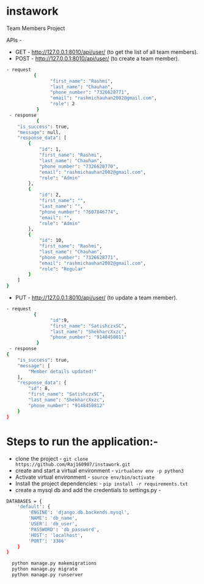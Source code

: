 # instawork
Team Members Project

APIs - 
- GET - http://127.0.0.1:8010/api/user/ (to get the list of all team members).
- POST -  http://127.0.0.1:8010/api/user/ (to create a team member).  
```sh
- request
          {   
                "first_name": "Rashmi",
                "last_name": "Chauhan",
                "phone_number": "7326628771",
                "email": "rashmichauhan2002@gmail.com",
                "role": 2
           }
 - response
           {
    "is_success": true,
    "message": null,
    "response_data": [
        {
            "id": 1,
            "first_name": "Rashmi",
            "last_name": "Chauhan",
            "phone_number": "7326628770",
            "email": "rashmichauhan2002@gmail.com",
            "role": "Admin"
        },
        {
            "id": 2,
            "first_name": "",
            "last_name": "",
            "phone_number": "7607846774",
            "email": "",
            "role": "Admin"
        },
        {
            "id": 10,
            "first_name": "Rashmi",
            "last_name": "Chauhan",
            "phone_number": "7326628771",
            "email": "rashmichauhan2002@gmail.com",
            "role": "Regular"
        }
    ]
}
```
- PUT -  http://127.0.0.1:8010/api/user/ (to update a team member). 
```sh
- request
          {   
                "id":9,
                "first_name": "SatishczxSC",
                "last_name": "ShekharcXxzc",
                "phone_number": "9148450811"
           }
 - response
{
    "is_success": true,
    "message": [
        "Member details updated!"
    ],
    "response_data": {
        "id": 8,
        "first_name": "SatishczxSC",
        "last_name": "ShekharcXxzc",
        "phone_number": "9148450812"
    }
}
```

# Steps to run the application:-
- clone the project - ```git clone https://github.com/Raj160907/instawork.git```<br/>
- create and start a virtual environment - ```virtualenv env -p python3```</br>
- Activate virtual environment - ```source env/bin/activate```<br/>
- Install the project dependencies: - 
```pip install -r requirements.txt``` <br/>
- create a mysql db and add the credentials to settings.py - <br/>
```sh
DATABASES = {
    'default': {
        'ENGINE': 'django.db.backends.mysql',
        'NAME': 'db_name',
        'USER': 'db_user',
        'PASSWORD': 'db_password',
        'HOST': 'localhost',
        'PORT': '3306'
    }
}
```

```sh
  python manage.py makemigrations
  python manage.py migrate
  python manage.py runserver
```
